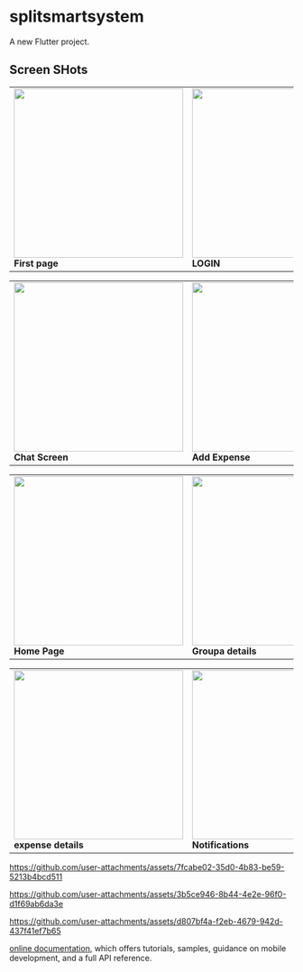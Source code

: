 # splitsmartsystem

A new Flutter project.

## Screen SHots


<div align="center">
  <table>
    <tr>
      <td>
        <img src="https://github.com/user-attachments/assets/f232f449-0fd7-4312-9878-13a0876cfc62" width="300"/><br/>
        <b>First page</b>
      </td>
      <td>
        <img src="https://github.com/user-attachments/assets/b4d95bd7-9877-45c5-a78f-16b902d125fe" width="300"/><br/>
        <b>LOGIN</b>
      </td>
      <td>
        <img src="https://github.com/user-attachments/assets/e2520928-f429-4b57-abf9-3e688d89676d" width="300"/><br/>
        <b>REGISTER</b>
      </td>
    </tr>
  </table>
</div>

<div align="center">
  <table>
    <tr>
      <td>
        <img src="https://github.com/user-attachments/assets/55ba5263-ddf2-4408-9796-b630d9521331" width="300"/><br/>
        <b>Chat Screen</b>
      </td>
      <td>
        <img src="https://github.com/user-attachments/assets/111231a5-f10a-4fc8-b97a-600f5240c581" width="300"/><br/>
        <b>Add Expense</b>
      </td>
      <td>
        <img src="https://github.com/user-attachments/assets/61404347-4611-426e-a7e0-c549a6484886" width="300"/><br/>
        <b>User Invite</b>
      </td>
    </tr>
  </table>
</div>

<div align="center">
  <table>
    <tr>
      <td>
        <img src="https://github.com/user-attachments/assets/347d1265-5238-4418-b5d9-3bfb2c00b6d7" width="300"/><br/>
        <b>Home Page</b>
      </td>
      <td>
        <img src="https://github.com/user-attachments/assets/ac8ba0ef-e34a-4a9c-a455-6c898f38242a" width="300"/><br/>
        <b>Groupa details</b>
      </td>
      <td>
        <img src="https://github.com/user-attachments/assets/d62b574c-c7d4-48a0-8c5f-d89e0f06663c" width="300"/><br/>
        <b>Group details2</b>
      </td>
    </tr>
  </table>
</div>

<div align="center">
  <table>
    <tr>
      <td>
        <img src="https://github.com/user-attachments/assets/449bf205-e070-4505-9b04-ac84b23fcb19" width="300"/><br/>
        <b>expense details</b>
      </td>
      <td>
        <img src="https://github.com/user-attachments/assets/c428bb78-98ba-4117-976b-51db32002d94" width="300"/><br/>
        <b>Notifications</b>
      </td>
      <td>
        <img src="https://github.com/user-attachments/assets/e382e12f-844d-4f2a-80a2-cf86f2fcd1f3" width="300"/><br/>
        <b>Profile setting</b>
      </td>
    </tr>
  </table>
</div>













https://github.com/user-attachments/assets/7fcabe02-35d0-4b83-be59-5213b4bcd511



https://github.com/user-attachments/assets/3b5ce946-8b44-4e2e-96f0-d1f69ab6da3e




https://github.com/user-attachments/assets/d807bf4a-f2eb-4679-942d-437f41ef7b65


[online documentation](https://docs.flutter.dev/), which offers tutorials,
samples, guidance on mobile development, and a full API reference.

